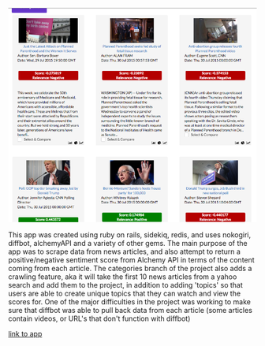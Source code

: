 ![screenshot](https://github.com/ianstalter123/GroupForProject/blob/master/shot.png "screenshot")



This app was created using ruby on rails, sidekiq, redis, and uses nokogiri, diffbot, alchemyAPI and a variety of other gems. The main purpose of the app was to scrape data from news articles, and also attempt to return a positive/negative sentiment score from Alchemy API in terms of the content coming from each article. The categories branch of the project also adds a crawling feature, aka it will take the first 10 news articles from a yahoo search and add them to the project, in addition to adding 'topics' so that users are able to create unique topics that they can watch and view the scores for. One of the major difficulties in the project was working to make sure that diffbot was able to pull back data from each article (some articles contain videos, or URL's that don't function with diffbot) 

[link to app](http://limitless-tundra-4882.herokuapp.com/)
